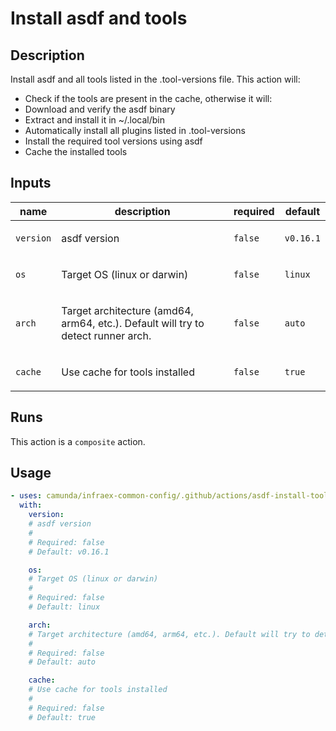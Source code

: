 # Install asdf and tools

## Description

Install asdf and all tools listed in the .tool-versions file.
This action will:
  - Check if the tools are present in the cache, otherwise it will:
  - Download and verify the asdf binary
  - Extract and install it in ~/.local/bin
  - Automatically install all plugins listed in .tool-versions
  - Install the required tool versions using asdf
  - Cache the installed tools


## Inputs

| name | description | required | default |
| --- | --- | --- | --- |
| `version` | <p>asdf version</p> | `false` | `v0.16.1` |
| `os` | <p>Target OS (linux or darwin)</p> | `false` | `linux` |
| `arch` | <p>Target architecture (amd64, arm64, etc.). Default will try to detect runner arch.</p> | `false` | `auto` |
| `cache` | <p>Use cache for tools installed</p> | `false` | `true` |


## Runs

This action is a `composite` action.

## Usage

```yaml
- uses: camunda/infraex-common-config/.github/actions/asdf-install-tooling@main
  with:
    version:
    # asdf version
    #
    # Required: false
    # Default: v0.16.1

    os:
    # Target OS (linux or darwin)
    #
    # Required: false
    # Default: linux

    arch:
    # Target architecture (amd64, arm64, etc.). Default will try to detect runner arch.
    #
    # Required: false
    # Default: auto

    cache:
    # Use cache for tools installed
    #
    # Required: false
    # Default: true
```
